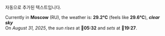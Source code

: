 
자동으로 추가된 텍스트입니다.

<!--START_SECTION:weather:moscow-->
Currently in **Moscow** (RU), the weather is: **29.2°C** (feels like **29.6°C**), ***clear sky***<br/>
On *August 31, 2025*, the *sun rises* at 🌅**05:32** and *sets* at 🌇**19:27**.
<!--END_SECTION:weather-->
